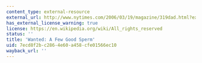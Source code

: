 ```yaml
---
content_type: external-resource
external_url: http://www.nytimes.com/2006/03/19/magazine/319dad.html?ex=1300424400&en=d0ee77de0912b2e6&ei=5088&partner=rssnyt&emc=rss
has_external_license_warning: true
license: https://en.wikipedia.org/wiki/All_rights_reserved
status: ''
title: 'Wanted: A Few Good Sperm'
uid: 7ecd8f2b-c286-4e60-a458-cfe01566ec10
wayback_url: ''
---
```


